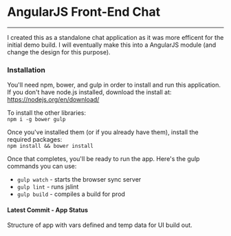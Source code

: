 # AngularJS Front-End Chat
----

I created this as a standalone chat application as it was more efficent for the initial demo build. I will eventually make this into a AngularJS module (and change the design for this purpose).
   
   
### Installation
You'll need npm, bower, and gulp in order to install and run this application.   
If you don't have node.js installed, download the install at: https://nodejs.org/en/download/   

To install the other libraries:   
`npm i -g bower gulp`   
   
Once you've installed them (or if you already have them), install the required packages:   
`npm install && bower install`  

Once that completes, you'll be ready to run the app. Here's the gulp commands you can use:   
   
   - `gulp watch` - starts the browser sync server
   - `gulp lint` - runs jslint
   - `gulp build` - compiles a build for prod


#### Latest Commit - App Status
Structure of app with vars defined and temp data for UI build out.
